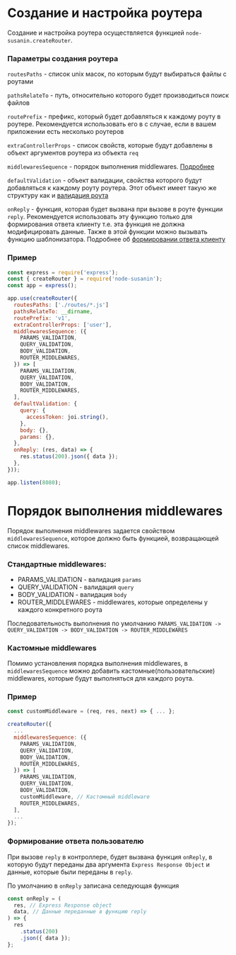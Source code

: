 # Создание и настройка роутера
Создание и настройка роутера осуществляется функцией `node-susanin.createRouter`.

### Параметры создания роутера
`routesPaths` - список unix масок, по которым будут выбираться файлы с роутами

`pathsRelateTo` - путь, относительно которого будет производиться поиск файлов

`routePrefix` - префикс, который будет добавляться к каждому роуту в роутере. Рекомендуется использовать его в с случае, если в вашем приложении есть несколько роутеров

`extraControllerProps` - список свойств, которые будут добавлены в объект аргументов роутера из объекта `req`

`middlewaresSequence` - порядок выполнения middlewares. [Подробнее](#порядок-выполнения-middlewares)

`defaultValidation` - объект валидации, свойства которого будут добавляться к каждому роуту роутера. Этот объект имеет такую же структуру как и [валидация роута](router.md#Валидация)

`onReply` - функция, которая будет вызвана при вызове в роуте функции `reply`. Рекомендуется использовать эту функцию только для формирования ответа клиенту т.е. эта функция не должна модифицировать данные. Также в этой функции можно вызывать функцию шаблонизатора. Подробнее об [формировании ответа клиенту](#Формирование-ответа-пользователю)

### Пример
```javascript
const express = require('express');
const { createRouter } = require('node-susanin');
const app = express();

app.use(createRouter({
  routesPaths: ['./routes/*.js']
  pathsRelateTo: __dirname,
  routePrefix: 'v1',
  extraControllerProps: ['user'],
  middlewaresSequence: ({
    PARAMS_VALIDATION,
    QUERY_VALIDATION,
    BODY_VALIDATION,
    ROUTER_MIDDLEWARES,
  }) => [
    PARAMS_VALIDATION,
    QUERY_VALIDATION,
    BODY_VALIDATION,
    ROUTER_MIDDLEWARES,
  ],
  defaultValidation: {
    query: {
      accessToken: joi.string(),
    },
    body: {},
    params: {},
  },
  onReply: (res, data) => {
    res.status(200).json({ data });
  },
}));

app.listen(8080);
```

# Порядок выполнения middlewares
Порядок выполнения middlewares задается свойством `middlewaresSequence`, которое должно быть функцией, возвращающей список middlewares. 

### Стандартные middlewares:

* PARAMS_VALIDATION - валидация `params`
* QUERY_VALIDATION - валидация `query`
* BODY_VALIDATION - валидация `body`
* ROUTER_MIDDLEWARES - middlewares, которые определены у каждого конкретного роута

Последовательность выполнения по умолчанию `PARAMS_VALIDATION -> QUERY_VALIDATION -> BODY_VALIDATION -> ROUTER_MIDDLEWARES`

### Кастомные middlewares
Помимо установления порядка выполнения middlewares, в `middlewaresSequence` можно добавить кастомные(пользовательские) middlewares, которые будут выполняться для каждого роута.

### Пример
```javascript
const customMiddleware = (req, res, next) => { ... };

createRouter({
  ...
  middlewaresSequence: ({
    PARAMS_VALIDATION,
    QUERY_VALIDATION,
    BODY_VALIDATION,
    ROUTER_MIDDLEWARES,
  }) => [
    PARAMS_VALIDATION,
    QUERY_VALIDATION,
    BODY_VALIDATION,
    customMiddleware, // Кастомный middleware
    ROUTER_MIDDLEWARES,
  ],
  ...
});
```

### Формирование ответа пользователю
При вызове `reply` в контроллере, будет вызвана функция `onReply`, в которую будут переданы два аргумента `Express Response Object` и данные, которые были переданы в `reply`.

По умолчанию в `onReply` записана селедующая функция
```javascript
const onReply = (
  res, // Express Response object
  data, // Данные переданные в функцию reply
) => {
  res
    .status(200)
    .json({ data });
};
``` 
